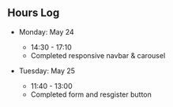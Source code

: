 ## Hours Log

* Monday: May 24<br /> 
    * 14:30 - 17:10
    * Completed responsive navbar & carousel

* Tuesday: May 25<br />
    * 11:40 - 13:00
    * Completed form and resgister button

